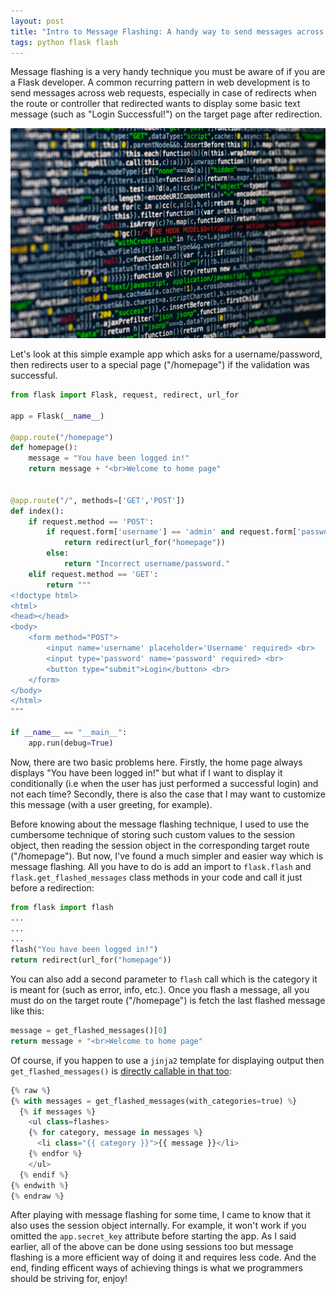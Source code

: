 ```yaml
---
layout: post
title: "Intro to Message Flashing: A handy way to send messages across page requests in Flask"
tags: python flask flash
---
```


Message flashing is a very handy technique you must be aware of if you are a Flask developer. A common recurring pattern in web development is to send messages across web requests, especially in case of redirects when the route or controller that redirected wants to display some basic text message (such as "Login Successful!") on the target page after redirection.

![source code](/uploads/code.jpg)

Let's look at this simple example app which asks for a username/password, then redirects user to a special page ("/homepage") if the validation was successful.

```python
from flask import Flask, request, redirect, url_for

app = Flask(__name__)

@app.route("/homepage")
def homepage():
    message = "You have been logged in!"
    return message + "<br>Welcome to home page"
    

@app.route("/", methods=['GET','POST'])
def index():
    if request.method == 'POST':
        if request.form['username'] == 'admin' and request.form['password'] == 'admin':
            return redirect(url_for("homepage"))
        else:
            return "Incorrect username/password."
    elif request.method == 'GET':
        return """
<!doctype html>
<html>
<head></head>
<body>
    <form method="POST">
        <input name='username' placeholder='Username' required> <br>
        <input type='password' name='password' required> <br>
        <button type="submit">Login</button> <br>
    </form>
</body>
</html>
"""
	
if __name__ == "__main__":
	app.run(debug=True)
```

Now, there are two basic problems here. Firstly, the home page always displays "You have been logged in!" but what if I want to display it conditionally (i.e when the user has just performed a successful login) and not each time? Secondly, there is also the case that I may want to customize this message (with a user greeting, for example).

Before knowing about the message flashing technique, I used to use the cumbersome technique of storing such custom values to the session object, then reading the session object in the corresponding target route ("/homepage"). But now, I've found a much simpler and easier way which is message flashing. All you have to do is add an import to `flask.flash` and `flask.get_flashed_messages` class methods in your code and call it just before a redirection:

```python
from flask import flash
...
...
...
flash("You have been logged in!")
return redirect(url_for("homepage"))
```

You can also add a second parameter to `flash` call which is the category it is meant for (such as error, info, etc.). Once you flash a message, all you must do on the target route ("/homepage") is fetch the last flashed message like this:

```python
message = get_flashed_messages()[0]
return message + "<br>Welcome to home page"
```

Of course, if you happen to use a `jinja2` template for displaying output then `get_flashed_messages()` is [directly callable in that too](https://flask.palletsprojects.com/en/0.12.x/patterns/flashing/):

```python
{% raw %}
{% with messages = get_flashed_messages(with_categories=true) %}
  {% if messages %}
    <ul class=flashes>
    {% for category, message in messages %}
      <li class="{{ category }}">{{ message }}</li>
    {% endfor %}
    </ul>
  {% endif %}
{% endwith %}
{% endraw %}
```

After playing with message flashing for some time, I came to know that it also uses the session object internally. For example, it won't work if you omitted the `app.secret_key` attribute before starting the app. As I said earlier, all of the above can be done using sessions too but message flashing is a more efficient way of doing it and requires less code. And the end, finding efficent ways of achieving things is what we programmers should be striving for, enjoy!